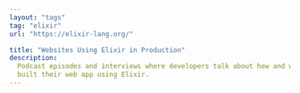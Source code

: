```yaml
---
layout: "tags"
tag: "elixir"
url: "https://elixir-lang.org/"

title: "Websites Using Elixir in Production"
description:
  Podcast episodes and interviews where developers talk about how and why they
  built their web app using Elixir.
---
```

